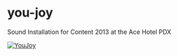 # you-joy
Sound Installation for Content 2013 at the Ace Hotel PDX

[![YouJoy](https://s3.amazonaws.com/you-joy-assets/youjoy-screenshot)](https://vimeo.com/78100414 "YouJoy")
